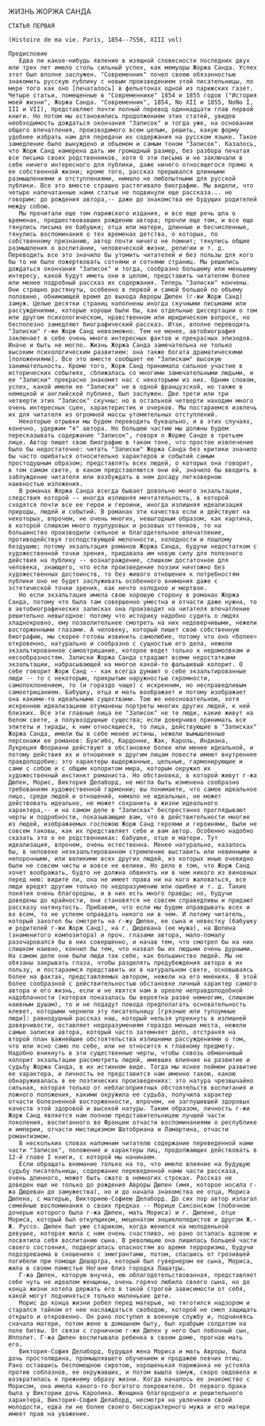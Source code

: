 ЖИЗНЬ ЖОРЖА САНДА

    СТАТЬЯ ПЕРВАЯ

    (Histoire de ma vie. Paris, 1854--7S56, XIII vol)

    Предисловие
       Едва ли какое-нибудь явление в изящной словесности последних двух или трех лет имело столь сильный успех, как мемуары Жоржа Санда. Успех этот был вполне заслужен. "Современник" почел своею обязанностью знакомить русскую публику с новым произведением этой писательницы, по мере того как оно [печаталось] в фельетонах одной из парижских газет. Четыре статьи, помещенные в "Современнике" 1854 и 1855 годов ("История моей жизни", Жоржа Санда. "Современник", 1854, No XII и 1855, NoNo I, III и VII), представляют почти полный перевод одиннадцати глав первой книги. Но потом мы остановились продолжением этих статей, увидев необходимость дождаться окончания "Записок" и тогда уже, на основании общего впечатления, производимого всем целым, решить, какую форму удобнее избрать нам для передачи их содержания на русском языке. Такое замедление было вынуждено и объемом и самым тоном "Записок". Казалось, что Жорж Санд намерена дать им громадный размер, без разбора печатая все письма своих родственников, хотя б эти письма и не заключали в себе ничего интересного для публики, даже ничего относящегося прямо к ее собственной жизни; кроме того, рассказ прерывался длинными размышлениями и отступлениями, нимало не любопытными для русской публики. Все это вместе страшно растягивало биографию. Мы видели, что четыре напечатанные нами статьи не подвинули еще рассказа... не говорим: до рождения автора,-- даже до знакомства ее будущих родителей между собою. 
       Мы прочитали еще том парижского издания, и все еще речь шла о временах, предшествовавших рождению автора; прочли еще том, и все еще тянулись письма ее бабушки; отца или матери, длинные и бесчисленные, тянулись воспоминания о тех временах детства, о которых, по собственному признанию, автор почти ничего не помнит; тянулись общие размышления о воспитании, человеческой жизни, религии и т. д. Переводить все это значило бы утомить читателей и без пользы для кого бы то ни было пожертвовать сотнями и сотнями страниц. Мы решились дождаться окончания "Записок" и тогда, сообразно большему или меньшему интересу, какой будут иметь они в целом, представить читателям более или менее подробный рассказ их содержания. Теперь "Записки" кончены. Они страшно растянуты, особенно в первой и самой большой по объему половине, обнимающей время до выхода Авроры Дюпен (г-жи Жорж Санд) замуж. Целые десятки страниц наполнены иногда скучными письмами или рассуждениями, которые хороши были бы, как отдельные диссертации о том или другом психологическом, нравственном или юридическом вопросе, но бесполезно замедляют биографический рассказ. Итак, вполне переводить "Записки" г-жи Жорж Санд невозможно. Тем не менее, автобиография заключает в себе очень много интересных фактов и прекрасных эпизодов. Иначе и быть не могло. Жизнь Жоржа Санда замечательна не только высоким психологическим развитием: она также богата драматическими [положениями]. Все это вместе сообщает ее "Запискам" высокую занимательность. Кроме того, Жорж Санд принимала сильное участие в исторических событиях, сближалась со многими замечательными людьми, и ее "Записки" прекрасно знакомят нас с некоторыми из них. Одним словом, успех, какой имели ее "Записки" не в одной французской, но также в немецкой и английской публике, был заслужен. Две трети или три четверти этих "Записок" скучны: но в остальной четверти находим много очень интересных сцен, характеристик и очерков. Мы постараемся извлечь их для читателя из огромной массы утомительных отступлений. 
       Некоторые отрывки мы будем переводить буквально, и в этих случаях, конечно, удержим "я" автора. Но большею частию мы должны будем пересказывать содержание "Записок", говоря о Жорже Санде в третьем лице. Автор пишет свою биографию в таком тоне, что простое извлечение было бы недостаточно: читать "Записки" Жоржа Санда без критики значило бы часто ошибаться относительно характеров и событий самым простодушным образом; представлять всех людей, о которых она говорит, в том самом свете, в каком представляются они ей, значило бы вводить в заблуждение читателя или возбуждать в нем досаду легковерною наивностью изложения. 
       В романах Жоржа Санда всегда бывает довольно много экзальтации, следствия которой -- иногда излишняя мечтательность, в которой сходятся почти все ее герои и героини, иногда излишняя идеализация природы, людей и событий. В романах эти качества если и действуют на некоторых, впрочем, не очень многих, невыгодным образом, как картина, в которой слишком много пурпуровых и розовых оттенков, то на большинство производили сильное и благодетельное впечатление, противодействуя господствующей мелочности, холодности и пошлому бездушию; потому экзальтация романов Жоржа Санда, будучи недостатком с художественной точки зрения, придавала им новую силу для полезного действия на публику -- вознаграждение, слишком достаточное для человека, знающего, что если произведение поэзии ничтожно без художественных достоинств, то без живого отношения к потребностям публики оно не будет заслуживать особенного внимания даже с эстетической точки зрения, как нечто холодное и мертвое. 
       Но если экзальтация имела свою хорошую сторону в романах Жоржа Санда, потому что была там совершенно уместна и отчасти даже нужна, то в автобиографических записках она производит на читателя впечатление решительно невыгодное: потому что историку надобно судить о людях хладнокровно, ему позволительнее смотреть на них недоверчивыми, нежели восторженными глазами. А человеку, который пишет свою собственную биографию, мы скорее готовы извинить самолюбие, потому что оно <более> откровенно, натурально и сообразно с сущностью его дела, нежели экзальтированное самоотрицание, которое ведет только к недомолвкам и несообразностям. Записки Жоржа Санда страдают всеми недостатками экзальтации, набрасывающей на многое какой-то фальшивый колорит. О себе говорит Жорж Санд -- как всегда думают о себе экзальтированные люди -- то с некоторым, прикрытым наружностью скромности, самопоклонением, то (и гораздо чаще) с искренним, но несправедливым самоотрицанием. Бабушку, отца и мать воображает и потому изображает она какими-то идеальными существами. Тою же неосновательною, хотя искреннею идеализациею отуманены портреты многих других людей, к ней близких. Все эти главные лица ее "Записок" не те люди, какие живут на белом свете, а полувоздушные существа; если доверчиво принимать все эпитеты и тирады, к ним относящиеся, то лица, действующие в "Записках" Жоржа Санда, имели бы в себе менее истины, нежели вымышленные персонажи ее романов: Буагибо, Кардонне, Жак, Кароль, Индиана, Лукреция Флориани действуют в обстановке более или менее идеальной, и потому действия их и отношения к другим лицам повести имеют внутреннее правдоподобие; это характеры выдержанные, цельные, гармонирующие и сами с собою и с общим колоритом мира, которым окружил их художественный инстинкт романиста. Но обстановка, в которой живут г-жа Дюпен, Морис, Виктория Делаборд, не могла быть изменена сообразно требованиям художественной гармонии; вы понимаете, что самое идеальное лицо, среди людей и отношений, нимало не идеальных, не может действовать идеально, не может сохранить в жизни идеального характера,-- и на самом деле в "Записках" беспрестанно проглядывают черты и подробности, показывающие вам, что в действительности многие из людей, изображаемых госпожою Жорж Санд героями и героинями, были не совсем таковы, как их представляет себе и вам автор. Особенно надобно сказать это о ее родственниках: бабушке, отце и матери. Тут идеализация, впрочем, очень естественна. Менее натурально, казалось бы, в человеке неэкзальтированном стремление выставить или невинными и непорочными, или великими всех других людей, из которых иные очевидно были не совсем чисты и вовсе не велики. Но дело в том, что Жорж Санд хочет воображать, будто не должна обвинять ни в чем никого из виновных перед нею: видите ли, она не имеет права ни на кого жаловаться, все люди вредят другим только по недоразумению или ошибке и т. д. Такие понятия очень благородны, и в них есть много правды; но, будучи доведены до крайности, они становятся не совсем справедливы и придают рассказу натянутость. Прибавим, что если мы будем оправдывать всех и во всем, то не успеем оправдать никого ни в чем. И потому читатель, который захотел бы смотреть на г-жу Дюпен, ее сына и невестку (бабушку и родителей г-жи Жорж Санд), на г. Дюдевана (ее мужа), на Шопена (знаменитого композитора) и проч. глазами автора, мало-помалу разочаровался бы в них совершенно, и начав тем, что смотрел бы на них слишком наивно, кончил бы тем, что назвал бы их людьми очень дурными. На самом деле они были люди так себе, как большинство людей. Мы не обязаны закрывать глаза, чтобы разделять предубеждения автора в их пользу, и постараемся представить их в натуральном свете, основываясь более на фактах, представляемых автором, нежели на его мнениях. В этой более сообразной с действительностью обстановке личный характер самого автора и его жизнь, если и не явятся нам в ореоле неправдоподобной надоблачности (которая показалась бы вероятна разве немногим, слишком наивным душам), то и не подадут повода предполагать основательность клевет, которыми чернили эту писательницу [грязные или тупоумные люди]: равнодушный рассказ наш, который нельзя упрекнуть в излишней доверчивости, оставляет недоразумениям гораздо меньше места, нежели самые записки автора, который часто затемняет дело, отстраняя на второй план важнейшие обстоятельства излишними рассуждениями о том, что или ясно само по себе, или не относится к главному предмету. Надобно вникнуть в эти существенные черты, чтобы сквозь обманчивый колорит экзальтации рассмотреть людей, имевших влияние на развитие и судьбу Жоржа Санда, в их истинном виде. Тогда мы яснее поймем развитие ее характера, и личность ее представится нам именно такою, какою обнаруживалась в ее поэтических произведениях: это натура чрезвычайно сильная, которая только от неблагоприятных обстоятельств воспитания и ложного положения, какими окружила ее судьба, получила характер отчасти болезненной восторженности, впрочем, не заглушившей здоровых качеств этой здоровой и высокой натуры. Таким образом, личность г-жи Жорж Санд является нам полною представительницею лучшей части поколения, воспитанного во Франции отчасти воспоминаниями о республике и империи, отчасти мистицизмом Шатобриана и Ламартина, отчасти романтизмом. 
       В нескольких словах напомним читателю содержание переведенной нами части "Записок", положение и характеры лиц, продолжающих действовать в 12-й главе I книги, с которой мы начинаем. 
       Если обращать внимание только на то, что имело влияние на будущую судьбу писательницы, содержание переведенной нами части рассказа, очень длинного, может быть сжато в немногих строках. Рассказ не доведен еще не только до рождения Авроры Дюпен (имя, которое носила г-жа Дюдеван до замужества), но и до начала знакомства ее отца, Мориса Дюпена, с матерью, Викториею-Софиею Делаборд. До сих пор автор излагал семейные воспоминания о своих предках -- Морице Саксонском (побочною дочерью которого была г-жа Дюпен, мать Мориса) и г. Дюпене, отце Мориса, который был откупщиком, меценатом энциклопедистов и другом Ж.-Ж. Руссо. Дюпен был уже стариком, когда женился на молоденькой девушке, которая жила с ним очень счастливо, но рано осталась вдовою и посвятила себя воспитанию сына. В революцию она лишилась большей части своего состояния, подвергалась опасностям во время терроризма, будучи подозреваема в сношениях с эмигрантами, потом, спасшись от грозившей погибели при помощи Дешартра, который был гувернером ее сына, Мориса, жила в своем поместье Ногане близ городка Лашатры. 
       Г-жа Дюпен, которую внучка, ею облагодетельствованная, представляет себе чуть не идеалом женщины, очень горячо любила своего сына, но до конца жизни хотела держать его в такой строгой зависимости от себя, какой могут подчиняться только маленькие дети. 
       Морис до конца жизни робел перед матерью, но тяготился надзором и старался тайком от нее наслаждаться свободою, которой не смел защищать открыто и откровенно. Он рано поступил в военную службу и, подчиняясь сначала матери, потом жене в домашнем быту, был храбрым солдатом на поле битвы. От связи с горничною г-жи Дюпен у него был побочный сын, Ипполит. Г-жа Дюпен воспитывала ребенка в своем доме, прогнав мать его. 
       Виктория-София Делаборд, будущая жена Мориса и мать Авроры, была дочь простолюдина, промышлявшего обучением и продажею певчих птиц. Рано оставшись беспомощною сиротою, хорошенькая парижанка не устояла против соблазнов, ее окружавших, и потом вышла замуж, скоро овдовела и возвратилась к прежнему образу жизни. Когда началось ее знакомство с Морисом, она имела какого-то богатого покровителя. От первого брака была у Виктории дочь Каролина. Женщина благородного и решительного характера, Виктория-София Делаборд, несмотря на увлечения своей молодости, едва ли не более своего бесхарактерного мужа и его матери имеет прав на уважение. 
        